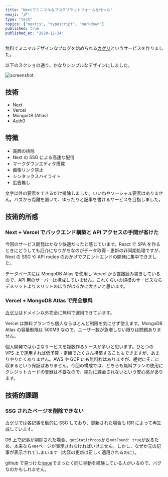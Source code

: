 ```yaml
---
title: "Nextでミニマルなブログプラットフォームを作った"
emoji: "️🖋️"
type: "tech"
topics: ["nextjs", "typescript", "markdown"]
published: true
published_at: "2020-12-24"
---
```


無料でミニマルデザインなブログを始められる[カゲリ](https://kageri.in)というサービスを作りました。

以下のスクショの通り、かなりシンプルなデザインにしました。

![screenshot](https://storage.googleapis.com/zenn-user-upload/1kxeojdqudukgc0f7yoi7mus9f89)

## 技術

- Next
- Vercel
- MongoDB (Atlas)
- Auth0

## 特徴

- 装飾の排除
- Next の SSG による高速な配信
- マークダウンエディタ搭載
- 画像リンク禁止
- シンタックスハイライト
- 広告無し

文字以外の要素をできるだけ排除しました。いいねやソーシャル要素はありません。バズから距離を置いて、ゆったりと記事を書けるサービスを目指しました。

## 技術的所感

### Next + Vercel でバックエンド構築と API アクセスの手間が省けた

今回のサービス開発はかなり快適だったと感じています。React で SPA を作るときにどうしても厄介になりがちなのがデータ取得・更新の非同期処理ですが、Next の SSG や API routes のおかげでフロントエンドの開発に集中できました。

データベースには MongoDB Atlas を使用し Vercel から直接読み書きしているので、API 用のサーバーは構成していません。これくらいの規模のサービスならデメリットよりメリットのほうがはるかに大きいと思います。

### Vercel + MongoDB Atlas で完全無料

[カゲリ](https://kageri.in)はドメイン以外完全に無料で運用できています。

Vercel は無料プランでも個人ならほとんど制限を気にせず使えます。MongoDB Atlas の容量制限は 500MB なので、ユーザー数が急増しない限りは問題ありません。

個人開発では小さなサービスを複数作るケースが多いと思います。ひとつの VPS 上で運用すれば低予算・定額でたくさん構築することもできますが、あまりやりたくありません。AWS や GCP にも無料枠はありますが、絶対にそこに収まるという保証はありません。今回の構成では、どちらも無料プランの使用にクレジットカードの登録は不要なので、絶対に課金されないという安心感があります。

## 技術的課題

### SSG されたページを削除できない

[カゲリ](https://kageri.in)では各記事を動的に SSG しており、更新された場合も ISR によって再生成しています。

DB 上で記事が削除された場合、`getStaticProps`から`notFound: true`が返るため、本来なら`404`ページが表示されなければいけません。しかし、なぜか元の記事が表示されてしまいます（内容の更新は正しく適用されるのに）。

github で見つけた[issue](https://github.com/vercel/next.js/issues/19578)でまったく同じ挙動を経験している人がいるので、バグなのかもしれません。
